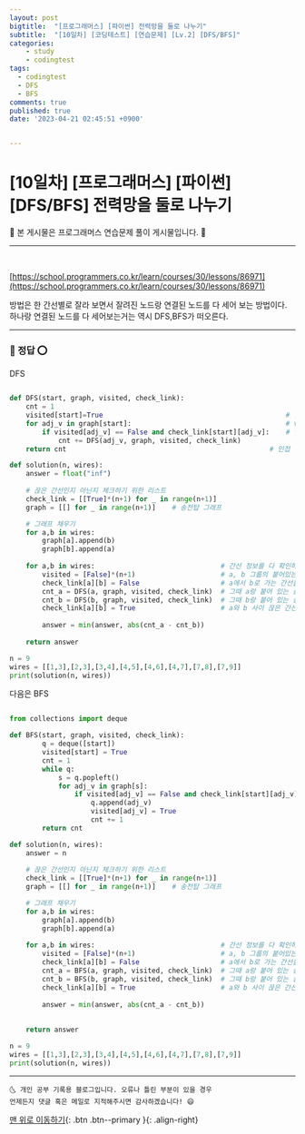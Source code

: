 ```yaml
---
layout: post
bigtitle:  "[프로그래머스] [파이썬] 전력망을 둘로 나누기"
subtitle:  "[10일차] [코딩테스트] [연습문제] [Lv.2] [DFS/BFS]"
categories:
    - study
    - codingtest
tags:
  - codingtest
  - DFS
  - BFS
comments: true
published: true
date: '2023-04-21 02:45:51 +0900'


---
```


# [10일차] [프로그래머스] [파이썬] [DFS/BFS] 전력망을 둘로 나누기


🎀 본 게시물은 프로그래머스 연습문제 풀이 게시물입니다. 🎀 

---
<br>

[https://school.programmers.co.kr/learn/courses/30/lessons/86971](https://school.programmers.co.kr/learn/courses/30/lessons/86971)

방법은 한 간선별로 잘라 보면서 잘려진 노드랑 연결된 노드를 다 세어 보는 방법이다. 
하나랑 연결된 노드를 다 세어보는거는 역시 DFS,BFS가 떠오른다.

---

### 🚀 정답 ⭕

DFS

```python

def DFS(start, graph, visited, check_link):
    cnt = 1
    visited[start]=True                                             # 일단 v 노드는 방문함
    for adj_v in graph[start]:                                      # v에 연결 되어있는 다른 노드
        if visited[adj_v] == False and check_link[start][adj_v]:    # 인접한 연결되어 있는 노드가 방문한 적없고 
            cnt += DFS(adj_v, graph, visited, check_link)
    return cnt                                                  # 인접 연결 노드들 다 카운트

def solution(n, wires):
    answer = float("inf") 
    
    # 끊은 간선인지 아닌지 체크하기 위한 리스트 
    check_link = [[True]*(n+1) for _ in range(n+1)] 
    graph = [[] for _ in range(n+1)]    # 송전탑 그래프 

    # 그래프 채우기 
    for a,b in wires:
        graph[a].append(b)
        graph[b].append(a)
    
    for a,b in wires:                               # 간선 정보를 다 확인하면서 
        visited = [False]*(n+1)                     # a, b 그룹의 붙어있는 송전탑 개수를 세기위해
        check_link[a][b] = False                    # a에서 b로 가는 간선을 끊어봄 
        cnt_a = DFS(a, graph, visited, check_link)  # 그때 a랑 붙어 있는 송전탑 개수 
        cnt_b = DFS(b, graph, visited, check_link)  # 그때 b랑 붙어 있는 송전탑 개수 
        check_link[a][b] = True                     # a와 b 사이 끊은 간선을 다시 붙임
        
        answer = min(answer, abs(cnt_a - cnt_b))
    
    return answer

n = 9
wires = [[1,3],[2,3],[3,4],[4,5],[4,6],[4,7],[7,8],[7,9]]
print(solution(n, wires))

```

다음은 BFS 


```python

from collections import deque

def BFS(start, graph, visited, check_link):
        q = deque([start])
        visited[start] = True
        cnt = 1
        while q:
            s = q.popleft()
            for adj_v in graph[s]:
                if visited[adj_v] == False and check_link[start][adj_v]: 
                    q.append(adj_v)
                    visited[adj_v] = True
                    cnt += 1
        return cnt

def solution(n, wires):
    answer = n
    
    # 끊은 간선인지 아닌지 체크하기 위한 리스트 
    check_link = [[True]*(n+1) for _ in range(n+1)]
    graph = [[] for _ in range(n+1)]    # 송전탑 그래프 

    # 그래프 채우기 
    for a,b in wires:
        graph[a].append(b)
        graph[b].append(a)
    
    for a,b in wires:                               # 간선 정보를 다 확인하면서 
        visited = [False]*(n+1)                     # a, b 그룹의 붙어있는 송전탑 개수를 세기위해
        check_link[a][b] = False                    # a에서 b로 가는 간선을 끊어봄 
        cnt_a = BFS(a, graph, visited, check_link)  # 그때 a랑 붙어 있는 송전탑 개수 
        cnt_b = BFS(b, graph, visited, check_link)  # 그때 b랑 붙어 있는 송전탑 개수 
        check_link[a][b] = True                     # a와 b 사이 끊은 간선을 다시 붙임
        
        answer = min(answer, abs(cnt_a - cnt_b))
    
    
    return answer

n = 9
wires = [[1,3],[2,3],[3,4],[4,5],[4,6],[4,7],[7,8],[7,9]]
print(solution(n, wires))


```

***
    🌜 개인 공부 기록용 블로그입니다. 오류나 틀린 부분이 있을 경우 
    언제든지 댓글 혹은 메일로 지적해주시면 감사하겠습니다! 😄

[맨 위로 이동하기](#){: .btn .btn--primary }{: .align-right}